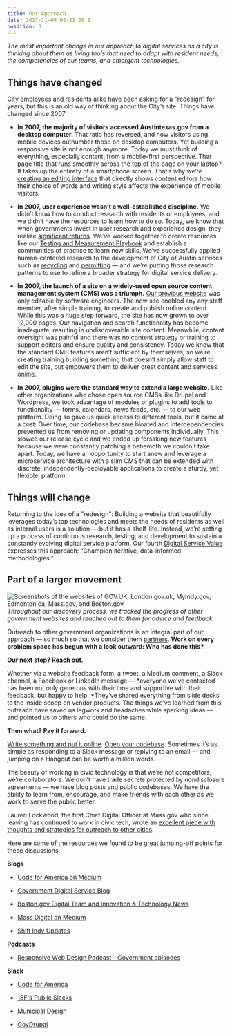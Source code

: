 ```yaml
---
title: Our Approach
date: 2017-11-08 02:21:00 Z
position: 3
---
```


*The most important change in our approach to digital services as a city is thinking about them as living tools that need to adapt with resident needs, the competencies of our teams, and emergent technologies.*

## Things have changed

City employees and residents alike have been asking for a "redesign" for years, but this is an old way of thinking about the City’s site. Things have changed since 2007:

* **In 2007, the majority of visitors accessed Austintexas.gov from a desktop computer.** That ratio has reversed, and now visitors using mobile devices outnumber those on desktop computers. Yet building a responsive site is not enough anymore.
  Today we must think of everything, especially content, from a mobile-first perspective. That page title that runs smoothly across the top of the page on your laptop? It takes up the entirety of a smartphone screen.  That’s why we’re [creating an editing interface](#heading=h.usuhc5o8ciy) that directly shows content editors how their choice of words and writing style affects the experience of mobile visitors.

* **In 2007, user experience wasn’t a well-established discipline.** We didn’t know how to conduct research with residents or employees, and we didn’t have the resources to learn how to do so.
  Today, we know that when governments invest in user research and experience design, they realize [significant returns](https://www.usability.gov/what-and-why/benefits-of-ucd.html). We’ve worked together to create resources like our [Testing and Measurement Playbook](https://goo.gl/u7YdK5) and establish a communities of practice to learn new skills. We’ve successfully applied human-centered research to the development of City of Austin services such as [recycling](https://medium.com/civiqueso/im-c%C3%A9line-bb0c8c9dcdc4) and [permitting](http://permittingatx.com/) — and we’re putting those research patterns to use to refine a broader strategy for digital service delivery.

* **In 2007, the launch of a site on a widely-used open source content management system (CMS) was a triumph.** [Our previous website](https://web.archive.org/web/20071025002251/http://www.ci.austin.tx.us:80/) was only editable by software engineers. The new site enabled any any staff member, after simple training, to create and publish online content. While this was a huge step forward, the site has now grown to over 12,000 pages. Our navigation and search functionality has become inadequate, resulting in undiscoverable site content. Meanwhile, content oversight was painful and there was no content strategy or training to support editors and ensure quality and consistency.
  Today we know that the standard CMS features aren’t sufficient by themselves, so we’re creating training building something that doesn’t simply allow staff to edit the site, but empowers them to deliver great content and services online.

* **In 2007, plugins were the standard way to extend a large website.** Like other organizations who chose open source CMSs like Drupal and Wordpress, we took advantage of modules or plugins to add tools to functionality — forms, calendars, news feeds, etc. — to our web platform. Doing so gave us quick access to different tools, but it came at a cost: Over time, our codebase became bloated and interdependencies prevented us from removing or updating components individually. This slowed our release cycle and we ended up forsaking new features because we were constantly patching a behemoth we couldn’t take apart.
  Today, we have an opportunity to start anew and leverage a microservice architecture with a slim CMS that can be extended with discrete, independently-deployable applications to create a sturdy, yet flexible, platform.

## Things will change

Returning to the idea of a "redesign": Building a website that beautifully leverages today’s top technologies and meets the needs of residents as well as internal users is a solution — but it has a shelf-life. Instead, we’re setting up a process of continuous research, testing, and development to sustain a constantly evolving digital service platform.
Our fourth [Digital Service Value](#heading=h.nlz2362apq9p) expresses this approach: “Champion iterative, data-informed methodologies.”

## Part of a larger movement

![Screenshots of the websites of GOV.UK, London.gov.uk, MyIndy.gov, Edmonton.ca, Mass.gov, and Boston.gov](/uploads/ComparisonSites.png)
*Throughout our discovery process, we tracked the progress of other government websites and reached out to them for advice and feedback.*

Outreach to other government organizations is an integral part of our approach — so much so that we consider them [partners](http://projects.austintexas.io/projects/austin-digital-services-discovery/about/teams-and-friends/#friends). **Work on every problem space has begun with a look outward: Who has done this?**

**Our next step? Reach out.**

Whether via a website feedback form, a tweet, a Medium comment, a Slack channel, a Facebook or LinkedIn message — \*everyone we’ve contacted has been not only generous with their time and supportive with their feedback, but happy to help. \*They’ve shared everything from slide decks to the inside scoop on vendor products. The things we’ve learned from this outreach have saved us legwork and headaches while sparking ideas — and pointed us to others who could do the same.

**Then what? Pay it forward.**

[Write something and put it online](https://medium.com/civiqueso). [Open your codebase](https://github.com/CityOfBoston/boston.gov). Sometimes it’s as simple as responding to a Slack message or replying to an email — and jumping on a Hangout can be worth a million words.

The beauty of working in civic technology is that we’re not competitors, we’re collaborators. We don’t have trade secrets protected by nondisclosure agreements — we have blog posts and public codebases. We have the ability to learn from, encourage, and make friends with each other as we work to serve the public better.

Lauren Lockwood, the first Chief Digital Officer at Mass.gov who since leaving has continued to work in civic tech, wrote an [excellent piece with thoughts and strategies for outreach to other cities](https://medium.com/@lflockwood/a-recipe-for-collaboration-between-cities-1e84d8f9b1b6).

Here are some of the resources we found to be great jumping-off points for these discussions:

**Blogs**

* [Code for America on Medium](https://medium.com/code-for-america)

* [Government Digital Service Blog](https://gds.blog.gov.uk/)

* [Boston.gov Digital Team and Innovation & Technology News](https://www.boston.gov/news?title=&field_contact_target_id%5B%5D=1526&field_published_date_value%5Bmin%5D%5Bdate%5D=&field_published_date_value%5Bmax%5D%5Bdate%5D=)

* [Mass Digital on Medium](https://medium.com/massdigital)

* [Shift Indy Updates](https://shift.indy.gov/updates/)

**Podcasts**

* [Responsive Web Design Podcast - Government episodes ](https://responsivewebdesign.com/tag/government/)

**Slack**

* [Code for America](https://cfa.typeform.com/to/RfZuFF)

* [18F's Public Slacks](https://chat.18f.gov/)

* [Municipal Design](http://municipaldesign.club/)

* [GovDrupal](https://govdrupal-slack.herokuapp.com/)